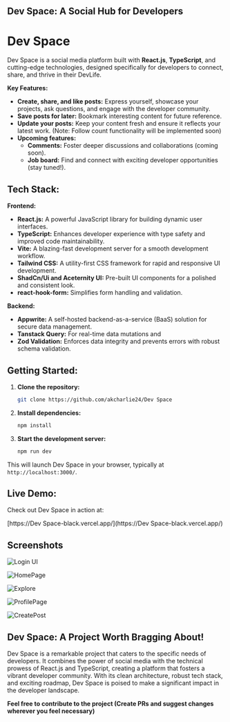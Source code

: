 ## Dev Space: A Social Hub for Developers ‍  

# Dev Space

Dev Space is a social media platform built with **React.js**, **TypeScript**, and cutting-edge technologies, designed specifically for developers to connect, share, and thrive in their DevLife. 

**Key Features:**

- **Create, share, and like posts:** Express yourself, showcase your projects, ask questions, and engage with the developer community. 
- **Save posts for later:** Bookmark interesting content for future reference. 
- **Update your posts:** Keep your content fresh and ensure it reflects your latest work.  (Note: Follow count functionality will be implemented soon)
- **Upcoming features:**
    - **Comments:** Foster deeper discussions and collaborations (coming soon). 
    - **Job board:** Find and connect with exciting developer opportunities (stay tuned!). 

## Tech Stack:

**Frontend:**

* **React.js:** A powerful JavaScript library for building dynamic user interfaces.
* **TypeScript:** Enhances developer experience with type safety and improved code maintainability.
* **Vite:** A blazing-fast development server for a smooth development workflow.
* **Tailwind CSS:** A utility-first CSS framework for rapid and responsive UI development.
* **ShadCn/Ui and Aceternity UI:** Pre-built UI components for a polished and consistent look.
* **react-hook-form:** Simplifies form handling and validation.

**Backend:**

* **Appwrite:** A self-hosted backend-as-a-service (BaaS) solution for secure data management.
* **Tanstack Query:** For real-time data mutations and 
* **Zod Validation:** Enforces data integrity and prevents errors with robust schema validation.


## Getting Started:

1. **Clone the repository:**

   ```bash
   git clone https://github.com/akcharlie24/Dev Space
   ```

2. **Install dependencies:**

   ```bash
   npm install
   ```

3. **Start the development server:**

   ```bash
   npm run dev
   ```

This will launch Dev Space in your browser, typically at `http://localhost:3000/`.

## Live Demo:

Check out Dev Space in action at: 

[https://Dev Space-black.vercel.app/](https://Dev Space-black.vercel.app/) 

## Screenshots

![Login UI](https://i.postimg.cc/Y0P38c9S/Screenshot-2024-06-01-at-7-32-11-PM.png)

![HomePage](https://i.postimg.cc/L6qv5sCg/Screenshot-2024-06-01-at-7-33-10-PM.png)

![Explore](https://i.postimg.cc/SxCrLvpy/Screenshot-2024-06-01-at-7-33-38-PM.png)

![ProfilePage](https://i.postimg.cc/jdGc7rmg/Screenshot-2024-06-01-at-7-34-53-PM.png)

![CreatePost](https://i.postimg.cc/T2NCTb9X/Screenshot-2024-06-01-at-7-34-18-PM.png)

## Dev Space: A Project Worth Bragging About!

Dev Space is a remarkable project that caters to the specific needs of developers. It combines the power of social media with the technical prowess of React.js and TypeScript, creating a platform that fosters a vibrant developer community. With its clean architecture, robust tech stack, and exciting roadmap, Dev Space is poised to make a significant impact in the developer landscape.

**Feel free to contribute to the project (Create PRs and suggest changes wherever you feel necessary)** 
